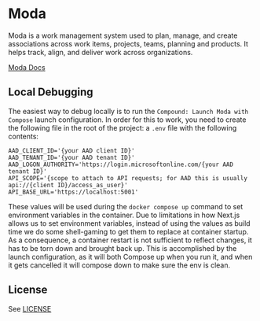 # Moda
Moda is a work management system used to plan, manage, and create associations across work items, projects, teams, planning and products.  It helps track, align, and deliver work across organizations.

[Moda Docs](https://destacey.github.io/Moda)

## Local Debugging
The easiest way to debug locally is to run the `Compound: Launch Moda with Compose` launch configuration. In order for this to work, you need to create the following file in the root of the project:
a `.env` file with the following contents:
```
AAD_CLIENT_ID='{your AAD client ID}'
AAD_TENANT_ID='{your AAD tenant ID}'
AAD_LOGON_AUTHORITY='https://login.microsoftonline.com/{your AAD tenant ID}'
API_SCOPE='{scope to attach to API requests; for AAD this is usually api://{client ID}/access_as_user}'
API_BASE_URL='https://localhost:5001'
```

These values will be used during the `docker compose up` command to set environment variables in the container. Due to limitations in how Next.js allows us to set environment variables, instead of using the values as build time we do some shell-gaming to get them to replace at container startup. As a consequence, a container restart is not sufficient to reflect changes, it has to be torn down and brought back up. This is accomplished by the launch configuration, as it will both Compose up when you run it, and when it gets cancelled it will compose down to make sure the env is clean.

## License

See [LICENSE](LICENSE.md)

